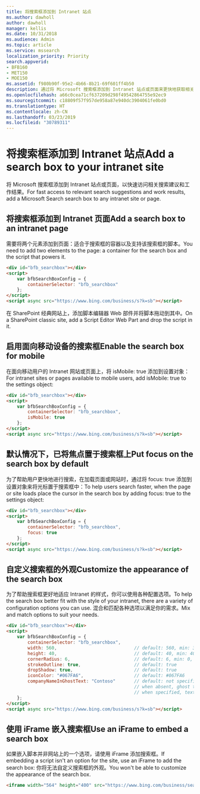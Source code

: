 ```yaml
---
title: 将搜索框添加到 Intranet 站点
ms.author: dawholl
author: dawholl
manager: kellis
ms.date: 10/31/2018
ms.audience: Admin
ms.topic: article
ms.service: mssearch
localization_priority: Priority
search.appverid:
- BFB160
- MET150
- MOE150
ms.assetid: f980b90f-95e2-4b66-8b21-69f601ff4b50
description: 通过将 Microsoft 搜索框添加到 Intranet 站点或页面来更快地获取相关搜索建议和查找工作结果。
ms.openlocfilehash: a66c0cea71cf637209d298f49542864755e92ec9
ms.sourcegitcommit: c18809f57f957de958a87e940dc3904061fe0bd0
ms.translationtype: HT
ms.contentlocale: zh-CN
ms.lasthandoff: 03/23/2019
ms.locfileid: "30789311"
---
```

# <a name="add-a-search-box-to-your-intranet-site"></a><span data-ttu-id="d58cc-103">将搜索框添加到 Intranet 站点</span><span class="sxs-lookup"><span data-stu-id="d58cc-103">Add a search box to your intranet site</span></span>

<span data-ttu-id="d58cc-104">将 Microsoft 搜索框添加到 Intranet 站点或页面，以快速访问相关搜索建议和工作结果。</span><span class="sxs-lookup"><span data-stu-id="d58cc-104">For fast access to relevant search suggestions and work results, add a Microsoft Search search box to any intranet site or page.</span></span>
  
## <a name="add-a-search-box-to-an-intranet-page"></a><span data-ttu-id="d58cc-105">将搜索框添加到 Intranet 页面</span><span class="sxs-lookup"><span data-stu-id="d58cc-105">Add a search box to an intranet page</span></span>

<span data-ttu-id="d58cc-106">需要将两个元素添加到页面：适合于搜索框的容器以及支持该搜索框的脚本。</span><span class="sxs-lookup"><span data-stu-id="d58cc-106">You need to add two elements to the page: a container for the search box and the script that powers it.</span></span>
  
```html
<div id="bfb_searchbox"></div>
<script>
    var bfbSearchBoxConfig = {
        containerSelector: "bfb_searchbox"
    };
</script>
<script async src="https://www.bing.com/business/s?k=sb"></script>
```

<span data-ttu-id="d58cc-107">在 SharePoint 经典网站上，添加脚本编辑器 Web 部件并将脚本拖动到其中。</span><span class="sxs-lookup"><span data-stu-id="d58cc-107">On a SharePoint classic site, add a Script Editor Web Part and drop the script in it.</span></span>
  
## <a name="enable-the-search-box-for-mobile"></a><span data-ttu-id="d58cc-108">启用面向移动设备的搜索框</span><span class="sxs-lookup"><span data-stu-id="d58cc-108">Enable the search box for mobile</span></span>

<span data-ttu-id="d58cc-109">在面向移动用户的 Intranet 网站或页面上，将 isMobile: true 添加到设置对象：</span><span class="sxs-lookup"><span data-stu-id="d58cc-109">For intranet sites or pages available to mobile users, add isMobile: true to the settings object:</span></span>
  
```html
<div id="bfb_searchbox"></div>
<script>
    var bfbSearchBoxConfig = {
        containerSelector: "bfb_searchbox", 
        isMobile: true
    };
</script>
<script async src="https://www.bing.com/business/s?k=sb"></script>
```

## <a name="put-focus-on-the-search-box-by-default"></a><span data-ttu-id="d58cc-110">默认情况下，已将焦点置于搜索框上</span><span class="sxs-lookup"><span data-stu-id="d58cc-110">Put focus on the search box by default</span></span>

<span data-ttu-id="d58cc-111">为了帮助用户更快地进行搜索，在加载页面或网站时，通过将 focus: true 添加到设置对象来将光标置于搜索框中：</span><span class="sxs-lookup"><span data-stu-id="d58cc-111">To help users search faster, when the page or site loads place the cursor in the search box by adding focus: true to the settings object:</span></span>
  
```html
<div id="bfb_searchbox"></div>
<script>
    var bfbSearchBoxConfig = {
        containerSelector: "bfb_searchbox",
        focus: true
    };
</script>
<script async src="https://www.bing.com/business/s?k=sb"></script>
```

## <a name="customize-the-appearance-of-the-search-box"></a><span data-ttu-id="d58cc-112">自定义搜索框的外观</span><span class="sxs-lookup"><span data-stu-id="d58cc-112">Customize the appearance of the search box</span></span> 

<span data-ttu-id="d58cc-113">为了帮助搜索框更好地适应 Intranet 的样式，你可以使用各种配置选项。</span><span class="sxs-lookup"><span data-stu-id="d58cc-113">To help the search box better fit with the style of your intranet, there are a variety of configuration options you can use.</span></span> <span data-ttu-id="d58cc-114">混合和匹配各种选项以满足你的需求。</span><span class="sxs-lookup"><span data-stu-id="d58cc-114">Mix and match options to suit your needs.</span></span>

```html
<div id="bfb_searchbox"></div>
<script>
    var bfbSearchBoxConfig = {
        containerSelector: "bfb_searchbox",
        width: 560,                             // default: 560, min: 360, max: 650
        height: 40,                             // default: 40, min: 40, max: 72
        cornerRadius: 6,                        // default: 6, min: 0, max: 25                                   
        strokeOutline: true,                    // default: true
        dropShadow: true,                       // default: true
        iconColor: "#067FA6",                   // default: #067FA6
        companyNameInGhostText: "Contoso"       // default: not specified
                                                // when absent, ghost text will be "Search work and the web"
                                                // when specified, text will be "Search the web and [Contoso]"
    };
</script>
<script async src="https://www.bing.com/business/s?k=sb"></script>
```

## <a name="use-an-iframe-to-embed-a-search-box"></a><span data-ttu-id="d58cc-115">使用 iFrame 嵌入搜索框</span><span class="sxs-lookup"><span data-stu-id="d58cc-115">Use an iFrame to embed a search box</span></span>

<span data-ttu-id="d58cc-116">如果嵌入脚本并非网站上的一个选项，请使用 iFrame 添加搜索框。</span><span class="sxs-lookup"><span data-stu-id="d58cc-116">If embedding a script isn't an option for the site, use an iFrame to add the search box:</span></span> <span data-ttu-id="d58cc-117">你将无法自定义搜索框的外观。</span><span class="sxs-lookup"><span data-stu-id="d58cc-117">You won't be able to customize the appearance of the search box.</span></span>
  
```html
<iframe width="564" height="400" src="https://www.bing.com/business/searchbox"></iframe>
```